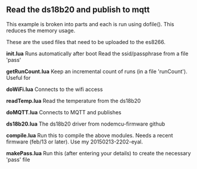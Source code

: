 Read the ds18b20 and publish to mqtt
------------------------------------

This example is broken into parts and each is run using dofile(). This reduces the memory usage.

These are the used files that need to be uploaded to the es8266.

<b>init.lua</b>
	Runs automatically after boot
	</b>
	Read the ssid/passphrase from a file 'pass'
	
<b>getRunCount.lua</b>
	Keep an incremental count of runs (in a file 'runCount'). Useful for 
	
<b>doWiFi.lua</b>
	Connects to the wifi access 
	
<b>readTemp.lua</b>
	Read the temperature from the ds18b20
	
<b>doMQTT.lua</b>
	Connects to MQTT and publishes
	
<b>ds18b20.lua</b>
	The ds18b20 driver from nodemcu-firmware github


<b>compile.lua</b>
	Run this to compile the above modules. Needs a recent firmware (feb/13 or later). Use my 20150213-2202-eyal.

<b>makePass.lua</b>
	Run this (after entering your details) to create the necessary 'pass' file


